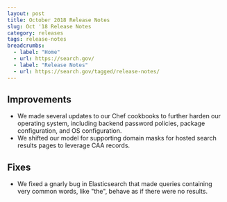 ```yaml
---
layout: post
title: October 2018 Release Notes
slug: Oct '18 Release Notes
category: releases
tags: release-notes
breadcrumbs:
  - label: "Home"
  - url: https://search.gov/
  - label: "Release Notes"
  - url: https://search.gov/tagged/release-notes/
---
```


## Improvements
* We made several updates to our Chef cookbooks to further harden our operating system, including backend password policies, package configuration, and OS configuration.
* We shifted our model for supporting domain masks for hosted search results pages to leverage CAA records.

## Fixes
* We fixed a gnarly bug in Elasticsearch that made queries containing very common words, like "the", behave as if there were no results.